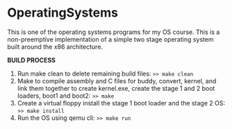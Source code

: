 # OperatingSystems

This is one of the operating systems programs for my OS course. This is a non-preemptive implementation of a simple two stage operating system built around the x86 architecture. 

**BUILD PROCESS**
1. Run make clean to delete remaining build files: `>> make clean`
2. Make to compile assembly and C files for buddy, convert, kernel, and link them together to create kernel.exe, create the stage 1 and 2 boot loaders, boot1 and boot2: `>> make`
3. Create a virtual floppy install the stage 1 boot loader and the stage 2 OS: `>> make install`
4. Run the OS using qemu cli: `>> make run`
